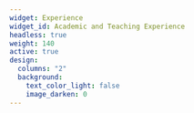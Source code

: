 ```yaml
---
widget: Experience
widget_id: Academic and Teaching Experience
headless: true
weight: 140
active: true
design:
  columns: "2"
  background:
    text_color_light: false
    image_darken: 0
---
```

